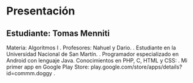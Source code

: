 # Presentación

## Estudiante: Tomas Menniti

Materia: Algoritmos I
.
Profesores: Nahuel y Dario.
.
Estudiante en la Universidad Nacional de San Martín.
.
Programador especializado en Android con lenguaje Java. Conocimientos en PHP, C, HTML y CSS:
.
Mi primer app en Google Play Store: play.google.com/store/apps/details?id=commm.doggy
.




